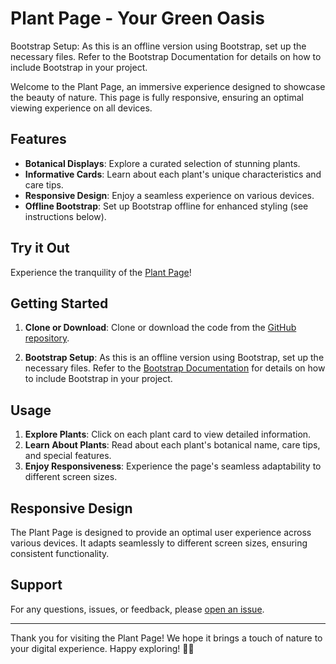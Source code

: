 # Plant Page - Your Green Oasis
Bootstrap Setup: As this is an offline version using Bootstrap, set up the necessary files. Refer to the Bootstrap Documentation for details on how to include Bootstrap in your project.

Welcome to the Plant Page, an immersive experience designed to showcase the beauty of nature. This page is fully responsive, ensuring an optimal viewing experience on all devices.


## Features

- **Botanical Displays**: Explore a curated selection of stunning plants.
- **Informative Cards**: Learn about each plant's unique characteristics and care tips.
- **Responsive Design**: Enjoy a seamless experience on various devices.
- **Offline Bootstrap**: Set up Bootstrap offline for enhanced styling (see instructions below).

## Try it Out

Experience the tranquility of the [Plant Page](https://rohitbharti279.github.io/Plant_Page/)!

## Getting Started

1. **Clone or Download**: Clone or download the code from the [GitHub repository](https://github.com/rohitbharti279/Plant_Page).

2. **Bootstrap Setup**: As this is an offline version using Bootstrap, set up the necessary files. Refer to the [Bootstrap Documentation](https://getbootstrap.com/docs/5.1/getting-started/introduction/) for details on how to include Bootstrap in your project.

## Usage

1. **Explore Plants**: Click on each plant card to view detailed information.
2. **Learn About Plants**: Read about each plant's botanical name, care tips, and special features.
3. **Enjoy Responsiveness**: Experience the page's seamless adaptability to different screen sizes.

## Responsive Design

The Plant Page is designed to provide an optimal user experience across various devices. It adapts seamlessly to different screen sizes, ensuring consistent functionality.

## Support

For any questions, issues, or feedback, please [open an issue](https://github.com/rohitbharti279/Plant_Page/issues).

---

Thank you for visiting the Plant Page! We hope it brings a touch of nature to your digital experience. Happy exploring! 🌿🚀
